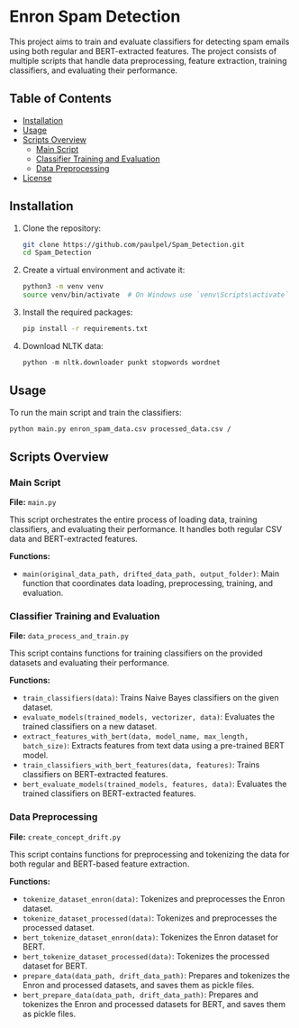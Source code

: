 # Enron Spam Detection

This project aims to train and evaluate classifiers for detecting spam emails using both regular and BERT-extracted features. The project consists of multiple scripts that handle data preprocessing, feature extraction, training classifiers, and evaluating their performance.

## Table of Contents

- [Installation](#installation)
- [Usage](#usage)
- [Scripts Overview](#scripts-overview)
  - [Main Script](#main-script)
  - [Classifier Training and Evaluation](#classifier-training-and-evaluation)
  - [Data Preprocessing](#data-preprocessing)
- [License](#license)

## Installation

1. Clone the repository:
    ```bash
    git clone https://github.com/paulpel/Spam_Detection.git
    cd Spam_Detection
    ```

2. Create a virtual environment and activate it:
    ```bash
    python3 -m venv venv
    source venv/bin/activate  # On Windows use `venv\Scripts\activate`
    ```

3. Install the required packages:
    ```bash
    pip install -r requirements.txt
    ```

4. Download NLTK data:
    ```python
    python -m nltk.downloader punkt stopwords wordnet
    ```

## Usage

To run the main script and train the classifiers:

```bash
python main.py enron_spam_data.csv processed_data.csv /
```

## Scripts Overview

### Main Script

**File:** `main.py`

This script orchestrates the entire process of loading data, training classifiers, and evaluating their performance. It handles both regular CSV data and BERT-extracted features.

**Functions:**
- `main(original_data_path, drifted_data_path, output_folder)`: Main function that coordinates data loading, preprocessing, training, and evaluation.

### Classifier Training and Evaluation

**File:** `data_process_and_train.py`

This script contains functions for training classifiers on the provided datasets and evaluating their performance.

**Functions:**
- `train_classifiers(data)`: Trains Naive Bayes classifiers on the given dataset.
- `evaluate_models(trained_models, vectorizer, data)`: Evaluates the trained classifiers on a new dataset.
- `extract_features_with_bert(data, model_name, max_length, batch_size)`: Extracts features from text data using a pre-trained BERT model.
- `train_classifiers_with_bert_features(data, features)`: Trains classifiers on BERT-extracted features.
- `bert_evaluate_models(trained_models, features, data)`: Evaluates the trained classifiers on BERT-extracted features.

### Data Preprocessing

**File:** `create_concept_drift.py`

This script contains functions for preprocessing and tokenizing the data for both regular and BERT-based feature extraction.

**Functions:**
- `tokenize_dataset_enron(data)`: Tokenizes and preprocesses the Enron dataset.
- `tokenize_dataset_processed(data)`: Tokenizes and preprocesses the processed dataset.
- `bert_tokenize_dataset_enron(data)`: Tokenizes the Enron dataset for BERT.
- `bert_tokenize_dataset_processed(data)`: Tokenizes the processed dataset for BERT.
- `prepare_data(data_path, drift_data_path)`: Prepares and tokenizes the Enron and processed datasets, and saves them as pickle files.
- `bert_prepare_data(data_path, drift_data_path)`: Prepares and tokenizes the Enron and processed datasets for BERT, and saves them as pickle files.

